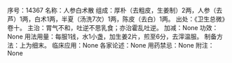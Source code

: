 序号：14367
名称：人参白术散
组成：厚朴（去粗皮，生姜制）2两，人参（去芦）1两，白术1两，半夏（汤洗7次）1两，陈皮（去白）1两。
出处：《卫生总微》卷十。
主治：胃气不和，吐逆不思乳食；亦治霍乱吐逆。
加减：None
功效：None
用法用量：每服1钱，水1小盏，加生姜2片，煎至6分，去滓温服。
制备方法：上为细末。
临床应用：None
各家论述：None
用药禁忌：None
附注：None
